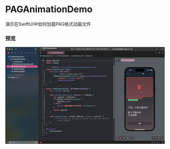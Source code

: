 # PAGAnimationDemo
演示在SwiftUI中如何加载PAG格式动画文件

### 预览

<img src="screenshot/pag-animation.jpg" alt="pag-animation" style="width:800px;" />
